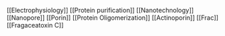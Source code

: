 [[Electrophysiology]]
[[Protein purification]]
[[Nanotechnology]]
[[Nanopore]]
[[Porin]]
[[Protein Oligomerization]]
[[Actinoporin]]
[[Frac]]
[[Fragaceatoxin C]]
